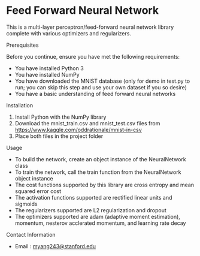 # Feed Forward Neural Network
This is a multi-layer perceptron/feed-forward neural network library complete with various optimizers and regularizers. 

Prerequisites

Before you continue, ensure you have met the following requirements: 

* You have installed Python 3
* You have installed NumPy 
* You have downloaded the MNIST database (only for demo in test.py to run; you can skip this step and use your own dataset if you so desire) 
* You have a basic understanding of feed forward neural networks 

Installation 

1) Install Python with the NumPy library 
2) Download the mnist_train.csv and mnist_test.csv files from https://www.kaggle.com/oddrationale/mnist-in-csv 
3) Place both files in the project folder 

Usage 

* To build the network, create an object instance of the NeuralNetwork class 
* To train the network, call the train function from the NeuralNetwork object instance 
* The cost functions supported by this library are cross entropy and mean squared error cost 
* The activation functions supported are rectified linear units and sigmoids 
* The regularizers supported are L2 regularization and dropout 
* The optimizers supported are adam (adaptive moment estimation), momentum, nesterov acclerated momentum, and learning rate decay 

Contact Information 

* Email : myang243@stanford.edu

